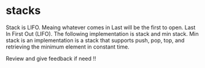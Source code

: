 # stacks
Stack is LIFO. Meaing whatever comes in Last will be the first to open. Last In First Out (LIFO). 
The following implementation is stack and min stack. Min stack is an implementation is a stack that supports push, pop, top, and retrieving the minimum element in constant time.

Review and give feedback if need !!
